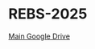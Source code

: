 # REBS-2025
[Main Google Drive](https://drive.google.com/drive/folders/1yrGtWnXGZx_1Y6NieojEAdyAjdp7MTz6)
